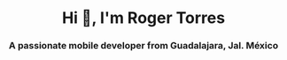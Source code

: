 <h1 align="center">Hi 👋, I'm Roger Torres</h1>
<h3 align="center">A passionate mobile developer from Guadalajara, Jal. México</h3>
